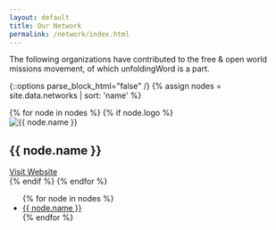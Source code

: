 ```yaml
---
layout: default
title: Our Network
permalink: /network/index.html
---
```

The following organizations have contributed to the free & open world
missions movement, of which unfoldingWord is a part.

{::options parse_block_html="false" /}
{% assign nodes = site.data.networks | sort: 'name' %}
<div class="grid-custom">
  <div class="row">
  {% for node in nodes %}
    {% if node.logo %}
      <div class="col-sm-4 col-xs-6">
          <div class="hover-effect">
            <img src="{{ node.logo }}" alt="{{ node.name }}">
            <div class="overlay">
               <h2>{{ node.name }}</h2>
               <a class="info" href="{{ node.url }}" target="_blank">Visit Website</a>
            </div>
          </div>
      </div>
    {% endif %}
  {% endfor %}
  </div>
  <div class="row">
    <div class="col-sm-12">
      <ul>
        {% for node in nodes %}
          <li><a class="info" href="{{ node.url }}" title="Visit Website" target="_blank">{{ node.name }}</a></li>
        {% endfor %}
      </ul>
    </div>
  </div>
</div>
